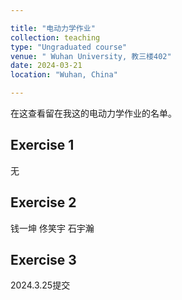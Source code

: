 ```yaml
---

title: "电动力学作业"
collection: teaching
type: "Ungraduated course"
venue: " Wuhan University, 教三楼402"
date: 2024-03-21
location: "Wuhan, China"

---
```

在这查看留在我这的电动力学作业的名单。

Exercise 1
---
无

Exercise 2
---
钱一坤
佟笑宇
石宇瀚

Exercise 3
---
2024.3.25提交
